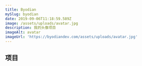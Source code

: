 ```yaml
---
title: Byodian
mySlug: byodian
date: 2019-09-06T11:18:59.589Z
image: /assets/uploads/avatar.jpg
description: 我的头像项目
imageAlt: avatar
imageUrl: 'https://byodiandev.com/assets/uploads/avatar.jpg'
---
```

## 项目
